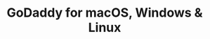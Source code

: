 ---
name: GoDaddy
url: 'https://www.godaddy.com/'
category: Business
title: 'GoDaddy for macOS, Windows & Linux'
key: godaddy

---